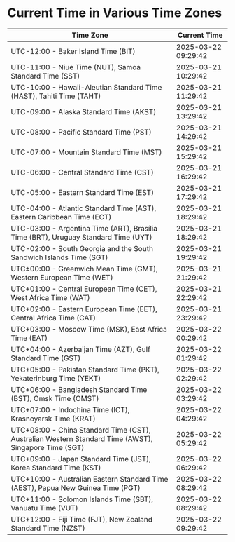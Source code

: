 # Current Time in Various Time Zones

| Time Zone | Current Time |
|-----------|--------------|
| UTC-12:00 - Baker Island Time (BIT) | 2025-03-22 09:29:42 |
| UTC-11:00 - Niue Time (NUT), Samoa Standard Time (SST) | 2025-03-21 10:29:42 |
| UTC-10:00 - Hawaii-Aleutian Standard Time (HAST), Tahiti Time (TAHT) | 2025-03-21 11:29:42 |
| UTC-09:00 - Alaska Standard Time (AKST) | 2025-03-21 13:29:42 |
| UTC-08:00 - Pacific Standard Time (PST) | 2025-03-21 14:29:42 |
| UTC-07:00 - Mountain Standard Time (MST) | 2025-03-21 15:29:42 |
| UTC-06:00 - Central Standard Time (CST) | 2025-03-21 16:29:42 |
| UTC-05:00 - Eastern Standard Time (EST) | 2025-03-21 17:29:42 |
| UTC-04:00 - Atlantic Standard Time (AST), Eastern Caribbean Time (ECT) | 2025-03-21 18:29:42 |
| UTC-03:00 - Argentina Time (ART), Brasília Time (BRT), Uruguay Standard Time (UYT) | 2025-03-21 18:29:42 |
| UTC-02:00 - South Georgia and the South Sandwich Islands Time (SGT) | 2025-03-21 19:29:42 |
| UTC±00:00 - Greenwich Mean Time (GMT), Western European Time (WET) | 2025-03-21 21:29:42 |
| UTC+01:00 - Central European Time (CET), West Africa Time (WAT) | 2025-03-21 22:29:42 |
| UTC+02:00 - Eastern European Time (EET), Central Africa Time (CAT) | 2025-03-21 23:29:42 |
| UTC+03:00 - Moscow Time (MSK), East Africa Time (EAT) | 2025-03-22 00:29:42 |
| UTC+04:00 - Azerbaijan Time (AZT), Gulf Standard Time (GST) | 2025-03-22 01:29:42 |
| UTC+05:00 - Pakistan Standard Time (PKT), Yekaterinburg Time (YEKT) | 2025-03-22 02:29:42 |
| UTC+06:00 - Bangladesh Standard Time (BST), Omsk Time (OMST) | 2025-03-22 03:29:42 |
| UTC+07:00 - Indochina Time (ICT), Krasnoyarsk Time (KRAT) | 2025-03-22 04:29:42 |
| UTC+08:00 - China Standard Time (CST), Australian Western Standard Time (AWST), Singapore Time (SGT) | 2025-03-22 05:29:42 |
| UTC+09:00 - Japan Standard Time (JST), Korea Standard Time (KST) | 2025-03-22 06:29:42 |
| UTC+10:00 - Australian Eastern Standard Time (AEST), Papua New Guinea Time (PGT) | 2025-03-22 08:29:42 |
| UTC+11:00 - Solomon Islands Time (SBT), Vanuatu Time (VUT) | 2025-03-22 08:29:42 |
| UTC+12:00 - Fiji Time (FJT), New Zealand Standard Time (NZST) | 2025-03-22 09:29:42 |

